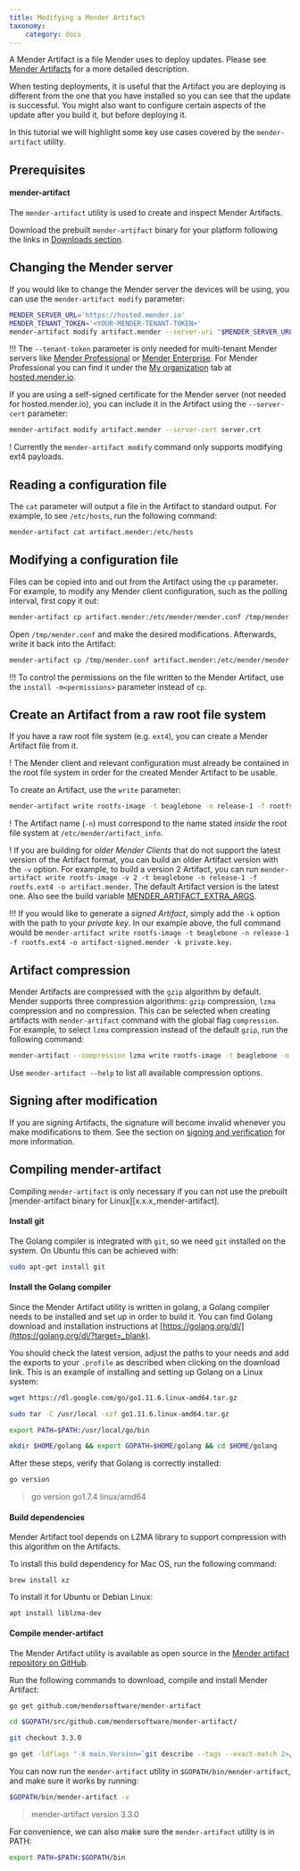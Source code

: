 ```yaml
---
title: Modifying a Mender Artifact
taxonomy:
    category: docs
---
```


A Mender Artifact is a file Mender uses to deploy updates. Please see
[Mender Artifacts](../../architecture/mender-artifacts) for a more detailed
description.

When testing deployments, it is useful that the Artifact you are deploying
is different from the one that you have installed so you can see that the update is successful.
You might also want to configure certain aspects of the update after you build it,
but before deploying it.

In this tutorial we will highlight some key use cases covered by the `mender-artifact` utility.


## Prerequisites

#### mender-artifact

The `mender-artifact` utility is used to create and inspect Mender Artifacts.

Download the prebuilt `mender-artifact` binary for your platform following the links
in [Downloads section](../../downloads#mender-artifact-tool).


## Changing the Mender server

If you would like to change the Mender server the devices will be using,
you can use the `mender-artifact modify` parameter:

```bash
MENDER_SERVER_URL='https://hosted.mender.io'
MENDER_TENANT_TOKEN='<YOUR-MENDER-TENANT-TOKEN>'
mender-artifact modify artifact.mender --server-uri "$MENDER_SERVER_URL" --tenant-token "$MENDER_TENANT_TOKEN"
```

!!! The `--tenant-token` parameter is only needed for multi-tenant Mender servers like [Mender Professional](https://mender.io/products/mender-professional) or [Mender Enterprise](https://mender.io/products/mender-enterprise). For Mender Professional you can find it under the [My organization](https://hosted.mender.io/ui/?target=_blank#/settings/my-organization) tab at [hosted.mender.io](https://hosted.mender.io).

If you are using a self-signed certificate for the Mender server (not needed for hosted.mender.io), you can
include it in the Artifact using the `--server-cert` parameter:

```bash
mender-artifact modify artifact.mender --server-cert server.crt
```


! Currently the `mender-artifact modify` command only supports modifying ext4 payloads.

## Reading a configuration file

The `cat` parameter will output a file in the Artifact to standard output.
For example, to see `/etc/hosts`, run the following command:

```bash
mender-artifact cat artifact.mender:/etc/hosts
```


## Modifying a configuration file

Files can be copied into and out from the Artifact using the `cp` parameter.
For example, to modify any Mender client configuration, such as the polling interval,
first copy it out:

```bash
mender-artifact cp artifact.mender:/etc/mender/mender.conf /tmp/mender.conf
```

Open `/tmp/mender.conf` and make the desired modifications.
Afterwards, write it back into the Artifact:

```bash
mender-artifact cp /tmp/mender.conf artifact.mender:/etc/mender/mender.conf
```

!!! To control the permissions on the file written to the Mender Artifact, use the `install -m<permissions>` parameter instead of `cp`.


## Create an Artifact from a raw root file system

If you have a raw root file system (e.g. `ext4`), you can create a Mender Artifact
file from it.

! The Mender client and relevant configuration must already be contained in the root file system in order for the created Mender Artifact to be usable.

To create an Artifact, use the `write` parameter:

```bash
mender-artifact write rootfs-image -t beaglebone -n release-1 -f rootfs.ext4 -o artifact.mender
```

! The Artifact name (`-n`) must correspond to the name stated *inside* the root file system at `/etc/mender/artifact_info`.

! If you are building for *older Mender Clients* that do not support the latest
version of the Artifact format, you can build an older Artifact version with the
`-v` option. For example, to build a version 2 Artifact, you can run
`mender-artifact write rootfs-image -v 2 -t beaglebone -n release-1 -f
rootfs.ext4 -o artifact.mender`. The default Artifact version is the latest one.
Also see the build variable
[MENDER_ARTIFACT_EXTRA_ARGS](../yocto-project/variables#mender_artifact_extra_args).

!!! If you would like to generate a *signed Artifact*, simply add the `-k` option with the path to your *private key*. In our example above, the full command would be `mender-artifact write rootfs-image -t beaglebone -n release-1 -f rootfs.ext4 -o artifact-signed.mender -k private.key`.

## Artifact compression

Mender Artifacts are compressed with the `gzip` algorithm by default. Mender
supports three compression algorithms: `gzip` compression, `lzma` compression
and no compression. This can be selected when creating artifacts with
`mender-artifact` command with the global flag `compression`. For example, to
select `lzma` compression instead of the default `gzip`, run the following
command:

```bash
mender-artifact --compression lzma write rootfs-image -t beaglebone -n release-1 -f rootfs.ext4 -o artifact.mender
```

Use `mender-artifact --help` to list all available compression options.

## Signing after modification

If you are signing Artifacts, the signature will become invalid whenever
you make modifications to them. See the section on [signing and verification](../signing-and-verification#an-existing-mender-artifact)
for more information.


## Compiling mender-artifact

Compiling `mender-artifact` is only necessary if you can not use the prebuilt
[mender-artifact binary for Linux][x.x.x_mender-artifact].


#### Install git


The Golang compiler is integrated with `git`, so we need `git` installed
on the system. On Ubuntu this can be achieved with:

```bash
sudo apt-get install git
```


#### Install the Golang compiler

Since the Mender Artifact utility is written in golang,
a Golang compiler needs to be installed and set up in order to build it.
You can find Golang download and installation instructions at
[https://golang.org/dl/](https://golang.org/dl/?target=_blank).

You should check the latest version, adjust the paths to your needs
and add the exports to your `.profile` as described when
clicking on the download link.
This is an example of installing and setting up Golang on a Linux system:

<!--AUTOVERSION: "go%"/ignore-->
```bash
wget https://dl.google.com/go/go1.11.6.linux-amd64.tar.gz
```

<!--AUTOVERSION: "go%"/ignore-->
```bash
sudo tar -C /usr/local -xzf go1.11.6.linux-amd64.tar.gz
```

```bash
export PATH=$PATH:/usr/local/go/bin
```

```bash
mkdir $HOME/golang && export GOPATH=$HOME/golang && cd $HOME/golang
```

After these steps, verify that Golang is correctly installed:

```bash
go version
```

<!--AUTOVERSION: "go%"/ignore-->
> go version go1.7.4 linux/amd64


#### Build dependencies

Mender Artifact tool depends on LZMA library to support compression with this algorithm on the Artifacts.

To install this build dependency for Mac OS, run the following command:
```
brew install xz
```

To install it for Ubuntu or Debian Linux:
```
apt install liblzma-dev
```

#### Compile mender-artifact

The Mender Artifact utility is available as open source in the
[Mender artifact repository on GitHub](https://github.com/mendersoftware/mender-artifact?target=_blank).

Run the following commands to download, compile and install Mender Artifact:

```bash
go get github.com/mendersoftware/mender-artifact
```

```bash
cd $GOPATH/src/github.com/mendersoftware/mender-artifact/
```

<!--AUTOVERSION: "git checkout %"/mender-artifact -->
```bash
git checkout 3.3.0
```

```bash
go get -ldflags "-X main.Version=`git describe --tags --exact-match 2>/dev/null || git rev-parse --short HEAD`" ./...
```

You can now run the `mender-artifact` utility in `$GOPATH/bin/mender-artifact`, and make sure it works
by running:

```bash
$GOPATH/bin/mender-artifact -v
```

<!--AUTOVERSION: "mender-artifact version %"/mender-artifact -->
> mender-artifact version 3.3.0

For convenience, we can also make sure the `mender-artifact` utility is in PATH:

```bash
export PATH=$PATH:$GOPATH/bin
```
